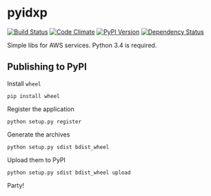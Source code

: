 # pyidxp

[![Build Status](https://travis-ci.org/idxp/pyidxp.svg?branch=master)](https://travis-ci.org/idxp/pyidxp) [![Code Climate](https://codeclimate.com/github/idxp/pyidxp/badges/gpa.svg)](https://codeclimate.com/github/idxp/pyidxp) [![PyPI Version](https://img.shields.io/pypi/v/pyidxp.svg?style=flat)](https://pypi.python.org/pypi/pyidxp/) [![Dependency Status](https://gemnasium.com/idxp/pyidxp.svg)](https://gemnasium.com/idxp/pyidxp)

Simple libs for AWS services. Python 3.4 is required.

## Publishing to PyPI

Install `wheel`

```
pip install wheel
```

Register the application

```
python setup.py register
```

Generate the archives

```
python setup.py sdist bdist_wheel
```

Upload them to PyPI

```
python setup.py sdist bdist_wheel upload
```

Party!
